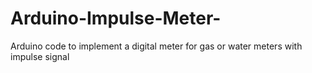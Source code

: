 # Arduino-Impulse-Meter-
Arduino code to implement a digital meter for gas or water meters with impulse signal
